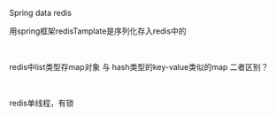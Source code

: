 Spring data redis

用spring框架redisTamplate是序列化存入redis中的

 

redis中list类型存map对象 与 hash类型的key-value类似的map 二者区别？

 

redis单线程，有锁
